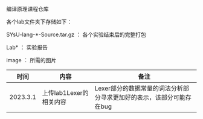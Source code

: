编译原理课程仓库

各个lab文件夹下存储如下： 

SYsU-lang-*-Source.tar.gz  ： 各个实验结束后的完整打包

Lab* ： 实验报告

image ： 所需的图片





| 时间     | 内容                    | 备注                                                         |
| -------- | ----------------------- | ------------------------------------------------------------ |
| 2023.3.1 | 上传lab1Lexer的相关内容 | Lexer部分的数据常量的词法分析部分寻求更加好的表示，该部分可能存在bug |

